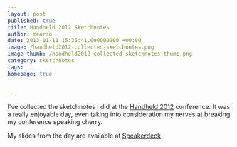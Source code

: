```yaml
---
layout: post
published: true
title: Handheld 2012 Sketchnotes
author: mearso
date: 2013-01-11 15:35:41.000000000 +00:00
image: /handheld2012-collected-sketchnotes.png
image-thumb: /handheld2012-collected-sketchnotes-thumb.png
category: sketchnotes
tags:
homepage: true


---
```


I've collected the sketchnotes I did at the <a href="http://www.handheldconf.com/2012/">Handheld 2012</a> conference. It was a really enjoyable day, even taking into consideration my nerves at breaking my conference speaking cherry.

My slides from the day are available at <a href="https://speakerdeck.com/mearso/is-your-thinking-l-shaped">Speakerdeck</a>
